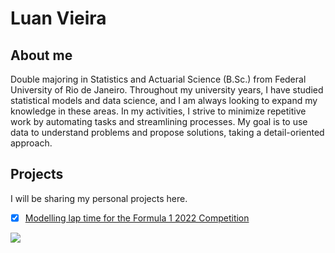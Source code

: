 # Luan Vieira

## About me

Double majoring in Statistics and Actuarial Science (B.Sc.) from Federal University of Rio de Janeiro. Throughout my university years, I have studied statistical models and data science, and I am always looking to expand my knowledge in these areas. In my activities, I strive to minimize repetitive work by automating tasks and streamlining processes. My goal is to use data to understand problems and propose solutions, taking a detail-oriented approach. 

## Projects

I will be sharing my personal projects here.

- [X] [Modelling lap time for the Formula 1 2022 Competition](https://github.com/luancvieira/Modelling-Formula-1-Lap-Time)

<div> 
  <a href="https://www.linkedin.com/in/luancvieira/" target="_blank"><img src="https://img.shields.io/badge/-LinkedIn-%230077B5?style=for-the-badge&logo=linkedin&logoColor=white" target="_blank"></a> 
</div>
